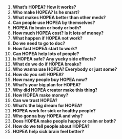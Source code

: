 
1. **What’s HOPEA? How it works?**
2. **Who make HOPEA? Is he smart?**
3. **What makes HOPEA better than other meds?**
4. **Can people use HOPEA by themselves?**
5. **HOPEA fix brain or body or both?**
6. **How much HOPEA cost? Is it lots of money?**
7. **What happen if HOPEA not work?**
8. **Do we need to go to doc?**
9. **How fast HOPEA start to work?**
10. **Can HOPEA help lots of people?**
11. **Is HOPEA safe? Any yucky side effects?**
12. **What do we do if HOPEA breaks?**
13. **Who wanna use HOPEA? Everybody or just some?**
14. **How do you sell HOPEA?**
15. **How many people buy HOPEA now?**
16. **What’s your big plan for HOPEA?**
17. **Why did HOPEA creator make this thing?**
18. **How HOPEA make money?**
19. **Can we trust HOPEA?**
20. **What’s the big dream for HOPEA?**
21. **HOPEA work for sick or healthy people?**
22. **Who gonna buy HOPEA and why?**
23. **Does HOPEA make people happy or calm or both?**
24. **How do we tell people about HOPEA?**
25. **HOPEA help sick brain feel better?**
